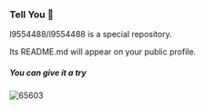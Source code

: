 ### Tell You 👋

l9554488/l9554488 is a special repository.

Its README.md will appear on your public profile.

##### You can give it a try



![65603](https://github.com/l9554488/l9554488/assets/140678096/03d3bb4a-deb2-4a7a-a515-c2dd3f3d1c20)

